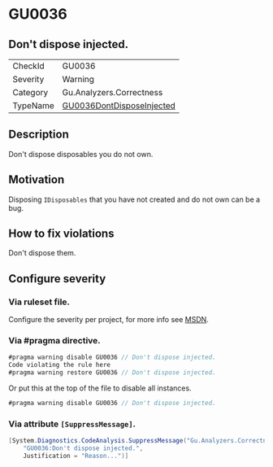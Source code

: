# GU0036
## Don't dispose injected.

<!-- start generated table -->
<table>
<tr>
  <td>CheckId</td>
  <td>GU0036</td>
</tr>
<tr>
  <td>Severity</td>
  <td>Warning</td>
</tr>
<tr>
  <td>Category</td>
  <td>Gu.Analyzers.Correctness</td>
</tr>
<tr>
  <td>TypeName</td>
  <td><a href="https://github.com/JohanLarsson/Gu.Analyzers/blob/master/Gu.Analyzers.Analyzers/GU0036DontDisposeInjected.cs">GU0036DontDisposeInjected</a></td>
</tr>
</table>
<!-- end generated table -->

## Description

Don't dispose disposables you do not own.

## Motivation

Disposing `IDisposables` that you have not created and do not own can be a bug.

## How to fix violations

Don't dispose them.

<!-- start generated config severity -->
## Configure severity

### Via ruleset file.

Configure the severity per project, for more info see [MSDN](https://msdn.microsoft.com/en-us/library/dd264949.aspx).

### Via #pragma directive.
```C#
#pragma warning disable GU0036 // Don't dispose injected.
Code violating the rule here
#pragma warning restore GU0036 // Don't dispose injected.
```

Or put this at the top of the file to disable all instances.
```C#
#pragma warning disable GU0036 // Don't dispose injected.
```

### Via attribute `[SuppressMessage]`.

```C#
[System.Diagnostics.CodeAnalysis.SuppressMessage("Gu.Analyzers.Correctness", 
    "GU0036:Don't dispose injected.", 
    Justification = "Reason...")]
```
<!-- end generated config severity -->